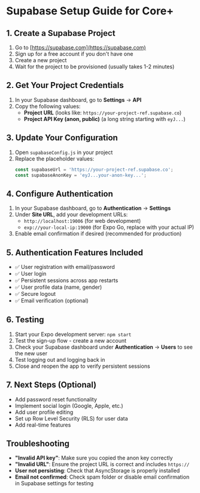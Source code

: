 # Supabase Setup Guide for Core+

## 1. Create a Supabase Project

1. Go to [https://supabase.com](https://supabase.com)
2. Sign up for a free account if you don't have one
3. Create a new project
4. Wait for the project to be provisioned (usually takes 1-2 minutes)

## 2. Get Your Project Credentials

1. In your Supabase dashboard, go to **Settings** → **API**
2. Copy the following values:
   - **Project URL** (looks like: `https://your-project-ref.supabase.co`)
   - **Project API Key (anon, public)** (a long string starting with `eyJ...`)

## 3. Update Your Configuration

1. Open `supabaseConfig.js` in your project
2. Replace the placeholder values:
   ```javascript
   const supabaseUrl = 'https://your-project-ref.supabase.co';
   const supabaseAnonKey = 'eyJ...your-anon-key...';
   ```

## 4. Configure Authentication

1. In your Supabase dashboard, go to **Authentication** → **Settings**
2. Under **Site URL**, add your development URLs:
   - `http://localhost:19006` (for web development)
   - `exp://your-local-ip:19000` (for Expo Go, replace with your actual IP)
3. Enable email confirmation if desired (recommended for production)

## 5. Authentication Features Included

- ✅ User registration with email/password
- ✅ User login
- ✅ Persistent sessions across app restarts
- ✅ User profile data (name, gender)
- ✅ Secure logout
- ✅ Email verification (optional)

## 6. Testing

1. Start your Expo development server: `npm start`
2. Test the sign-up flow - create a new account
3. Check your Supabase dashboard under **Authentication** → **Users** to see the new user
4. Test logging out and logging back in
5. Close and reopen the app to verify persistent sessions

## 7. Next Steps (Optional)

- Add password reset functionality
- Implement social login (Google, Apple, etc.)
- Add user profile editing
- Set up Row Level Security (RLS) for user data
- Add real-time features

## Troubleshooting

- **"Invalid API key"**: Make sure you copied the anon key correctly
- **"Invalid URL"**: Ensure the project URL is correct and includes `https://`
- **User not persisting**: Check that AsyncStorage is properly installed
- **Email not confirmed**: Check spam folder or disable email confirmation in Supabase settings for testing
